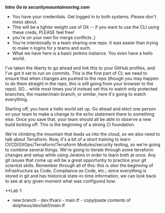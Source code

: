 **Intro**
***Go to securitymountaineering.com***
- You have your credentials. Get logged in to both systems. Please don't mess about. 
- This will be a lighter weight use of Git -- if you want to use the CLI using these creds, PLEASE feel free! 
- you're on your own for merge conflicts ;) 
- You're intentionally in a team sharing one repo. It was easier than trying to make n logins for y teams and such. 
- What we have here is a basic jenkins instance. You even have a hello world. 

I've taken the liberty to go ahead and link this to your GitHub profiles, and I've got it set to run on commits. This is the first part of CI; we need to ensure that when changes are pushed to the repo (though you may happen to do them straight in the repo, this is still going from your browser to the repo). SO... while most times you'd instead set this to watch only protected branches, the master/main branch, or similar, here it's going to watch everything. 

Starting off, you have a hello world set up. Go ahead and elect one person on your team to make a change to the echo statement there to something else. Once you save that, your team should all be able to observe a new build kicking off. This is the beginning of a strong CI foundation. 

We're climbing the mountain that leads us into the cloud, so we also need to talk about Terraform. Now, it's a bit of a short training to learn CI/CD/GitOps/Terraform/Terraform Modules/security testing, so we're going to combine several things. We're going to iterate through some terraform changes and setup while using Jenkins in order to learn both at once. Any git issues that come up will be a great opportuntiy to practice your git scientist skills. Remember through all of this: this is *also* the beginning of Infrastructure as Code, Compliance as Code, etc.; since everything is stored in git and has historical state-in-time information, we can look back to see at any given moment what was configured how. 

**Lab 1: 
- new branch - dev.tfvars - main.tf - copy/paste contents of dolpheus/dev/lab1/main.tf
